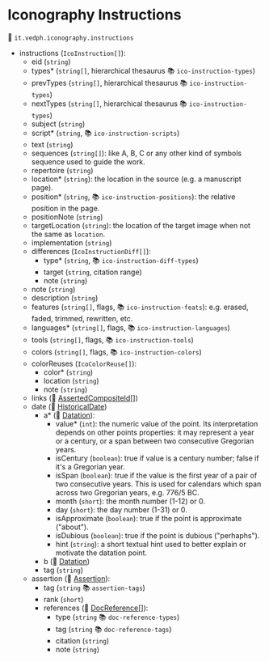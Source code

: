 # Iconography Instructions

🔑 `it.vedph.iconography.instructions`

- instructions (`IcoInstruction[]`):
  - eid (`string`)
  - types\* (`string[]`, hierarchical thesaurus 📚 `ico-instruction-types`)
  - prevTypes (`string[]`, hierarchical thesaurus 📚 `ico-instruction-types`)
  - nextTypes (`string[]`, hierarchical thesaurus 📚 `ico-instruction-types`)
  - subject (`string`)
  - script\* (`string`, 📚 `ico-instruction-scripts`)
  - text (`string`)
  - sequences (`string[]`): like A, B, C or any other kind of symbols sequence used to guide the work.
  - repertoire (`string`)
  - location\* (`string`): the location in the source (e.g. a manuscript page).
  - position\* (`string`, 📚 `ico-instruction-positions`): the relative position in the page.
  - positionNote (`string`)
  - targetLocation (`string`): the location of the target image when not the same as `location`.
  - implementation (`string`)
  - differences (`IcoInstructionDiff[]`):
    - type* (`string`, 📚 `ico-instruction-diff-types`)
    - target (`string`, citation range)
    - note (`string`)
  - note (`string`)
  - description (`string`)
  - features (`string[]`, flags, 📚 `ico-instruction-feats`): e.g. erased, faded, trimmed, rewritten, etc.
  - languages\* (`string[]`, flags, 📚 `ico-instruction-languages`)
  - tools (`string[]`, flags, 📚 `ico-instruction-tools`)
  - colors (`string[]`, flags, 📚 `ico-instruction-colors`)
  - colorReuses (`IcoColorReuse[]`):
    - color\* (`string`)
    - location (`string`)
    - note (`string`)
  - links (🧱 [AssertedCompositeId[]](https://github.com/vedph/cadmus-bricks-shell-v3/blob/master/projects/myrmidon/cadmus-refs-asserted-ids/README.md#asserted-composite-id))
  - date (🧱 [HistoricalDate](https://github.com/vedph/cadmus-bricks/blob/master/docs/historical-date.md))
    - a* (🧱 [Datation](https://github.com/vedph/cadmus-bricks/blob/master/docs/datation.md)):
      - value\* (`int`): the numeric value of the point. Its interpretation depends on other points properties: it may represent a year or a century, or a span between two consecutive Gregorian years.
      - isCentury (`boolean`): true if value is a century number; false if it's a Gregorian year.
      - isSpan (`boolean`): true if the value is the first year of a pair of two consecutive years. This is used for calendars which span across two Gregorian years, e.g. 776/5 BC.
      - month (`short`): the month number (1-12) or 0.
      - day (`short`): the day number (1-31) or 0.
      - isApproximate (`boolean`): true if the point is approximate ("about").
      - isDubious (`boolean`): true if the point is dubious ("perhaphs").
      - hint (`string`): a short textual hint used to better explain or motivate the datation point.
    - b (🧱 [Datation](https://github.com/vedph/cadmus-bricks/blob/master/docs/datation.md))
    - tag (`string`)
  - assertion (🧱 [Assertion](https://github.com/vedph/cadmus-bricks/blob/master/docs/assertion.md)):
    - tag (`string` 📚 `assertion-tags`)
    - rank (`short`)
    - references (🧱 [DocReference[]](https://github.com/vedph/cadmus-bricks/blob/master/docs/doc-reference.md)):
      - type (`string` 📚 `doc-reference-types`)
      - tag (`string` 📚 `doc-reference-tags`)
      - citation (`string`)
      - note (`string`)

